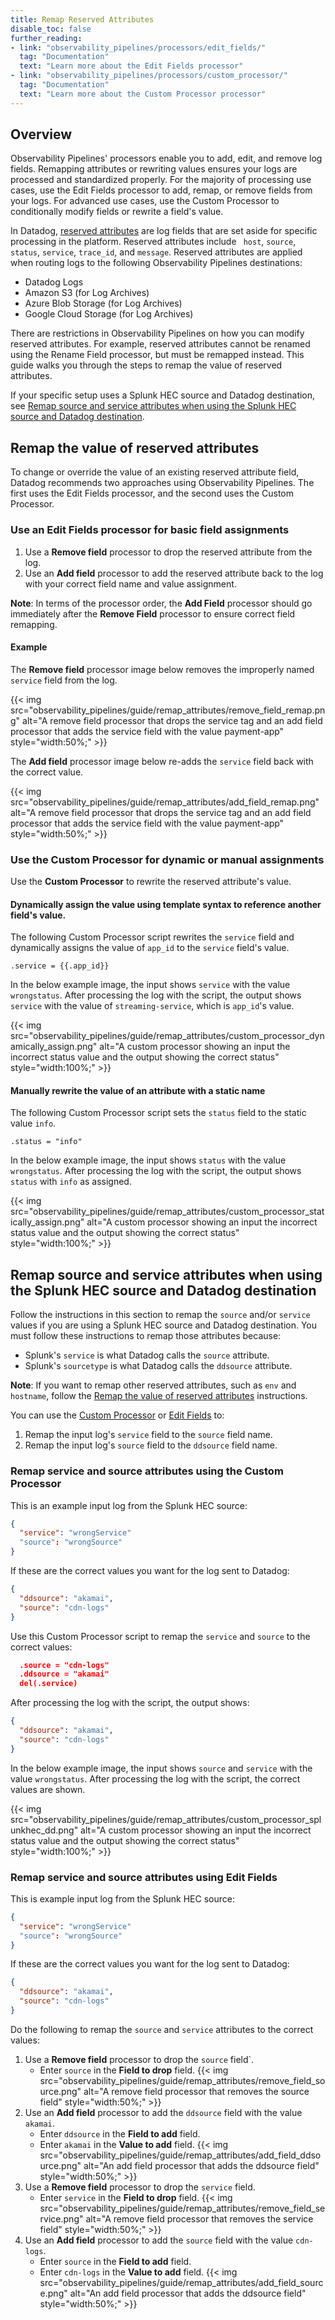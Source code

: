 ```yaml
---
title: Remap Reserved Attributes
disable_toc: false
further_reading:
- link: "observability_pipelines/processors/edit_fields/"
  tag: "Documentation"
  text: "Learn more about the Edit Fields processor"
- link: "observability_pipelines/processors/custom_processor/"
  tag: "Documentation"
  text: "Learn more about the Custom Processor processor"
---
```


## Overview

Observability Pipelines' processors enable you to add, edit, and remove log fields. Remapping attributes or rewriting values ensures your logs are processed and standardized properly. For the majority of processing use cases, use the Edit Fields processor to add, remap, or remove fields from your logs. For advanced use cases, use the Custom Processor to conditionally modify fields or rewrite a field's value.

In Datadog, [reserved attributes][1] are log fields that are set aside for specific processing in the platform. Reserved attributes include ` host`, `source`, `status`, `service`, `trace_id`, and `message`. Reserved attributes are applied when routing logs to the following Observability Pipelines destinations:

- Datadog Logs
- Amazon S3 (for Log Archives)
- Azure Blob Storage (for Log Archives)
- Google Cloud Storage (for Log Archives)

There are restrictions in Observability Pipelines on how you can modify reserved attributes. For example, reserved attributes cannot be renamed using the Rename Field processor, but must be remapped instead. This guide walks you through the steps to remap the value of reserved attributes.

If your specific setup uses a Splunk HEC source and Datadog destination, see [Remap source and service attributes when using the Splunk HEC source and Datadog destination](#remap-source-and-service-attributes-when-using-the-splunk-hec-source-and-datadog-destination).

## Remap the value of reserved attributes

To change or override the value of an existing reserved attribute field, Datadog recommends two approaches using Observability Pipelines. The first uses the Edit Fields processor, and the second uses the Custom Processor.

### Use an Edit Fields processor for basic field assignments

1. Use a **Remove field** processor to drop the reserved attribute from the log.
2. Use an **Add field** processor to add the reserved attribute back to the log with your correct field name and value assignment.

**Note**: In terms of the processor order, the **Add Field** processor should go immediately after the **Remove Field** processor to ensure correct field remapping.

#### Example
The **Remove field** processor image below removes the improperly named `service` field from the log.

{{< img src="observability_pipelines/guide/remap_attributes/remove_field_remap.png" alt="A remove field processor that drops the service tag and an add field processor that adds the service field with the value payment-app" style="width:50%;" >}}

The **Add field** processor image below re-adds the `service` field back with the correct value.

{{< img src="observability_pipelines/guide/remap_attributes/add_field_remap.png" alt="A remove field processor that drops the service tag and an add field processor that adds the service field with the value payment-app" style="width:50%;" >}}

### Use the Custom Processor for dynamic or manual assignments

Use the **Custom Processor** to rewrite the reserved attribute's value.

#### Dynamically assign the value using template syntax to reference another field's value.

The following Custom Processor script rewrites the `service` field and dynamically assigns the value of `app_id` to the `service` field's value.

```
.service = {{.app_id}}
```

In the below example image, the input shows `service` with the value `wrongstatus`. After processing the log with the script, the output shows `service` with the value of `streaming-service`, which is `app_id`'s value.

{{< img src="observability_pipelines/guide/remap_attributes/custom_processor_dynamically_assign.png" alt="A custom processor showing an input the incorrect status value and the output showing the correct status" style="width:100%;" >}}

#### Manually rewrite the value of an attribute with a static name

The following Custom Processor script sets the `status` field to the static value `info`.

```
.status = "info"
```

In the below example image, the input shows `status` with the value `wrongstatus`. After processing the log with the script, the output shows `status` with `info` as assigned.

{{< img src="observability_pipelines/guide/remap_attributes/custom_processor_statically_assign.png" alt="A custom processor showing an input the incorrect status value and the output showing the correct status" style="width:100%;" >}}

## Remap source and service attributes when using the Splunk HEC source and Datadog destination

Follow the instructions in this section to remap the `source` and/or `service` values if you are using a Splunk HEC source and Datadog destination. You must follow these instructions to remap those attributes because:

 - Splunk's `service` is what Datadog calls the `source` attribute.
 - Splunk's `sourcetype` is what Datadog calls the `ddsource` attribute.

**Note**: If you want to remap other reserved attributes, such as `env` and `hostname`, follow the [Remap the value of reserved attributes](#remap-the-value-of-reserved-attributes) instructions.

You can use the [Custom Processor](#remap-service-and-source-attributes-using-the-custom-processor) or [Edit Fields](#remap-service-and-source-attributes-using-edit-fields) to:

1. Remap the input log's `service` field to the `source` field name.
1. Remap the input log's `source` field to the `ddsource` field name.

### Remap service and source attributes using the Custom Processor

This is an example input log from the Splunk HEC source:

```json
{
  "service": "wrongService"
  "source": "wrongSource"
}
```

If these are the correct values you want for the log sent to Datadog:

```json
{
  "ddsource": "akamai",
  "source": "cdn-logs"
}
```

Use this Custom Processor script to remap the `service` and `source` to the correct values:

```json
  .source = "cdn-logs"
  .ddsource = "akamai"
  del(.service)
```

After processing the log with the script, the output shows:

```json
{
  "ddsource": "akamai",
  "source": "cdn-logs"
}
```

In the below example image, the input shows `source` and `service` with the value `wrongstatus`. After processing the log with the script, the correct values are shown.

{{< img src="observability_pipelines/guide/remap_attributes/custom_processor_splunkhec_dd.png" alt="A custom processor showing an input the incorrect status value and the output showing the correct status" style="width:100%;" >}}

### Remap service and source attributes using Edit Fields

This is example input log from the Splunk HEC source:

```json
{
  "service": "wrongService"
  "source": "wrongSource"
}
```

If these are the correct values you want for the log sent to Datadog:

```json
{
  "ddsource": "akamai",
  "source": "cdn-logs"
}
```

Do the following to remap the `source` and `service` attributes to the correct values:

1. Use a **Remove field** processor to drop the `source` field`.
    - Enter `source` in the **Field to drop** field.
    {{< img src="observability_pipelines/guide/remap_attributes/remove_field_source.png" alt="A remove field processor that removes the source field" style="width:50%;" >}}
1. Use an **Add field** processor to add the `ddsource` field with the value `akamai`.
    - Enter `ddsource` in the **Field to add** field.
    - Enter `akamai` in the **Value to add** field.
    {{< img src="observability_pipelines/guide/remap_attributes/add_field_ddsource.png" alt="An add field processor that adds the ddsource field" style="width:50%;" >}}
1. Use a **Remove field** processor to drop the `service` field.
    - Enter `service` in the **Field to drop** field.
    {{< img src="observability_pipelines/guide/remap_attributes/remove_field_service.png" alt="A remove field processor that removes the service field" style="width:50%;" >}}
1. Use an **Add field** processor to add the `source` field with the value `cdn-logs`.
    - Enter `source` in the **Field to add** field.
    - Enter `cdn-logs` in the **Value to add** field.
    {{< img src="observability_pipelines/guide/remap_attributes/add_field_source.png" alt="An add field processor that adds the ddsource field" style="width:50%;" >}}

[1]: /logs/log_configuration/attributes_naming_convention/#reserved-attributes